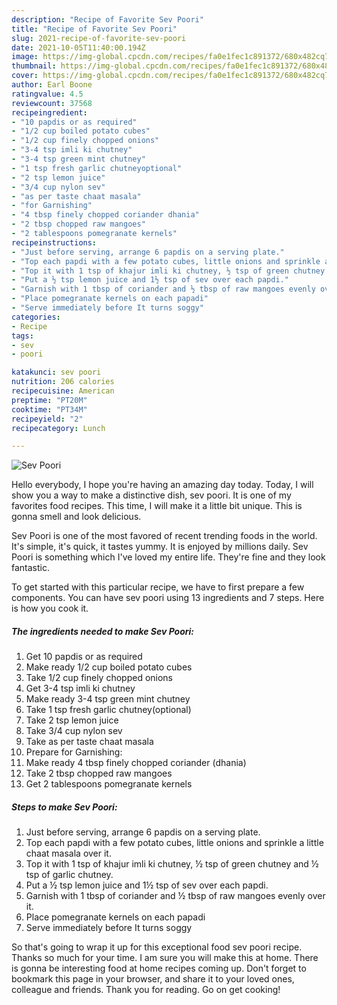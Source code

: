 ```yaml
---
description: "Recipe of Favorite Sev Poori"
title: "Recipe of Favorite Sev Poori"
slug: 2021-recipe-of-favorite-sev-poori
date: 2021-10-05T11:40:00.194Z
image: https://img-global.cpcdn.com/recipes/fa0e1fec1c891372/680x482cq70/sev-poori-recipe-main-photo.jpg
thumbnail: https://img-global.cpcdn.com/recipes/fa0e1fec1c891372/680x482cq70/sev-poori-recipe-main-photo.jpg
cover: https://img-global.cpcdn.com/recipes/fa0e1fec1c891372/680x482cq70/sev-poori-recipe-main-photo.jpg
author: Earl Boone
ratingvalue: 4.5
reviewcount: 37568
recipeingredient:
- "10 papdis or as required"
- "1/2 cup boiled potato cubes"
- "1/2 cup finely chopped onions"
- "3-4 tsp imli ki chutney"
- "3-4 tsp green mint chutney"
- "1 tsp fresh garlic chutneyoptional"
- "2 tsp lemon juice"
- "3/4 cup nylon sev"
- "as per taste chaat masala"
- "for Garnishing"
- "4 tbsp finely chopped coriander dhania"
- "2 tbsp chopped raw mangoes"
- "2 tablespoons pomegranate kernels"
recipeinstructions:
- "Just before serving, arrange 6 papdis on a serving plate."
- "Top each papdi with a few potato cubes, little onions and sprinkle a little chaat masala over it."
- "Top it with 1 tsp of khajur imli ki chutney, ½ tsp of green chutney and ½ tsp of garlic chutney."
- "Put a ½ tsp lemon juice and 1½ tsp of sev over each papdi."
- "Garnish with 1 tbsp of coriander and ½ tbsp of raw mangoes evenly over it."
- "Place pomegranate kernels on each papadi"
- "Serve immediately before It turns soggy"
categories:
- Recipe
tags:
- sev
- poori

katakunci: sev poori 
nutrition: 206 calories
recipecuisine: American
preptime: "PT20M"
cooktime: "PT34M"
recipeyield: "2"
recipecategory: Lunch

---
```



![Sev Poori](https://img-global.cpcdn.com/recipes/fa0e1fec1c891372/680x482cq70/sev-poori-recipe-main-photo.jpg)

Hello everybody, I hope you're having an amazing day today. Today, I will show you a way to make a distinctive dish, sev poori. It is one of my favorites food recipes. This time, I will make it a little bit unique. This is gonna smell and look delicious.

Sev Poori is one of the most favored of recent trending foods in the world. It's simple, it's quick, it tastes yummy. It is enjoyed by millions daily. Sev Poori is something which I've loved my entire life. They're fine and they look fantastic.




To get started with this particular recipe, we have to first prepare a few components. You can have sev poori using 13 ingredients and 7 steps. Here is how you cook it.

<!--inarticleads1-->

##### The ingredients needed to make Sev Poori:

1. Get 10 papdis or as required
1. Make ready 1/2 cup boiled potato cubes
1. Take 1/2 cup finely chopped onions
1. Get 3-4 tsp imli ki chutney
1. Make ready 3-4 tsp green mint chutney
1. Take 1 tsp fresh garlic chutney(optional)
1. Take 2 tsp lemon juice
1. Take 3/4 cup nylon sev
1. Take as per taste chaat masala
1. Prepare for Garnishing:
1. Make ready 4 tbsp finely chopped coriander (dhania)
1. Take 2 tbsp chopped raw mangoes
1. Get 2 tablespoons pomegranate kernels




<!--inarticleads2-->

##### Steps to make Sev Poori:

1. Just before serving, arrange 6 papdis on a serving plate.
1. Top each papdi with a few potato cubes, little onions and sprinkle a little chaat masala over it.
1. Top it with 1 tsp of khajur imli ki chutney, ½ tsp of green chutney and ½ tsp of garlic chutney.
1. Put a ½ tsp lemon juice and 1½ tsp of sev over each papdi.
1. Garnish with 1 tbsp of coriander and ½ tbsp of raw mangoes evenly over it.
1. Place pomegranate kernels on each papadi
1. Serve immediately before It turns soggy




So that's going to wrap it up for this exceptional food sev poori recipe. Thanks so much for your time. I am sure you will make this at home. There is gonna be interesting food at home recipes coming up. Don't forget to bookmark this page in your browser, and share it to your loved ones, colleague and friends. Thank you for reading. Go on get cooking!
